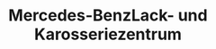 ---
title: "Mercedes-BenzLack- und Karosseriezentrum"
url: /ludwigsfelde/mercedes-benzlack-und-karosseriezentrum/
shop: Autowerkstatt
---